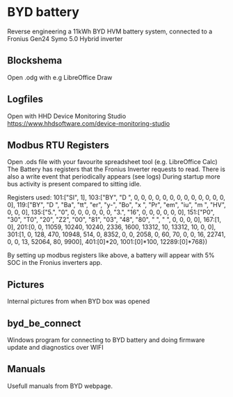# BYD battery

Reverse engineering a 11kWh BYD HVM battery system, connected to a Fronius Gen24 Symo 5.0 Hybrid inverter

## Blockshema

Open .odg with e.g LibreOffice Draw

## Logfiles

Open with HHD Device Monitoring Studio
<https://www.hhdsoftware.com/device-monitoring-studio>

## Modbus RTU Registers

Open .ods file with your favourite spreadsheet tool (e.g. LibreOffice Calc)
The Battery has registers that the Fronius Inverter requests to read. There is also a write event that periodically appears (see logs)
During startup more bus activity is present compared to sitting idle.

Registers used:
101:["SI", 1],
103:["BY", "D ", 0, 0, 0, 0, 0, 0, 0, 0, 0, 0, 0, 0, 0, 0],
119:["BY", "D ", "Ba", "tt", "er", "y-", "Bo", "x ", "Pr", "em", "iu", "m ", "HV", 0, 0, 0],
135:["5.", "0", 0, 0, 0, 0, 0, 0, "3.", "16", 0, 0, 0, 0, 0, 0],
151:["P0", "30", "T0", "20", "Z2", "00", "81", "03", "48", "80", "  ", "  ", 0, 0, 0, 0],
167:[1, 0],
201:[0, 0, 11059, 10240, 10240, 2336, 1600, 13312, 10, 13312, 10, 0, 0],
301:[1, 0, 128, 470, 10948, 514, 0, 8352, 0, 0, 2058, 0, 60, 70, 0, 0, 16, 22741, 0, 0, 13, 52064, 80, 9900],
401:[0]*20,
1001:[0]*100,
12289:[0]*768})

By setting up modbus registers like above, a battery will appear with 5% SOC in the Fronius inverters app.

## Pictures

Internal pictures from when BYD box was opened

## byd_be_connect

Windows program for connecting to BYD battery and doing firmware update and diagnostics over WIFI

## Manuals

Usefull manuals from BYD webpage.
